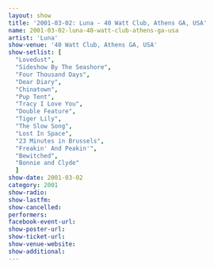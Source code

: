 ```yaml
---
layout: show
title: '2001-03-02: Luna - 40 Watt Club, Athens GA, USA'
name: 2001-03-02-luna-40-watt-club-athens-ga-usa
artist: 'Luna'
show-venue: '40 Watt Club, Athens GA, USA'
show-setlist: [
  "Lovedust",
  "Sideshow By The Seashore",
  "Four Thousand Days",
  "Dear Diary",
  "Chinatown",
  "Pup Tent",
  "Tracy I Love You",
  "Double Feature",
  "Tiger Lily",
  "The Slow Song",
  "Lost In Space",
  "23 Minutes in Brussels",
  "Freakin' And Peakin'",
  "Bewitched",
  "Bonnie and Clyde"
  ]
show-date: 2001-03-02
category: 2001
show-radio: 
show-lastfm: 
show-cancelled: 
performers: 
facebook-event-url: 
show-poster-url: 
show-ticket-url: 
show-venue-website: 
show-additional: 
---
```



